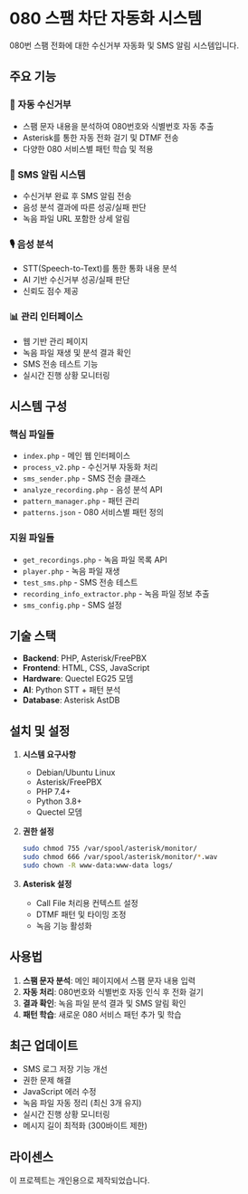 # 080 스팸 차단 자동화 시스템

080번 스팸 전화에 대한 수신거부 자동화 및 SMS 알림 시스템입니다.

## 주요 기능

### 🤖 자동 수신거부
- 스팸 문자 내용을 분석하여 080번호와 식별번호 자동 추출
- Asterisk를 통한 자동 전화 걸기 및 DTMF 전송
- 다양한 080 서비스별 패턴 학습 및 적용

### 📱 SMS 알림 시스템
- 수신거부 완료 후 SMS 알림 전송
- 음성 분석 결과에 따른 성공/실패 판단
- 녹음 파일 URL 포함한 상세 알림

### 🎙️ 음성 분석
- STT(Speech-to-Text)를 통한 통화 내용 분석
- AI 기반 수신거부 성공/실패 판단
- 신뢰도 점수 제공

### 📊 관리 인터페이스
- 웹 기반 관리 페이지
- 녹음 파일 재생 및 분석 결과 확인
- SMS 전송 테스트 기능
- 실시간 진행 상황 모니터링

## 시스템 구성

### 핵심 파일들
- `index.php` - 메인 웹 인터페이스
- `process_v2.php` - 수신거부 자동화 처리
- `sms_sender.php` - SMS 전송 클래스
- `analyze_recording.php` - 음성 분석 API
- `pattern_manager.php` - 패턴 관리
- `patterns.json` - 080 서비스별 패턴 정의

### 지원 파일들
- `get_recordings.php` - 녹음 파일 목록 API
- `player.php` - 녹음 파일 재생
- `test_sms.php` - SMS 전송 테스트
- `recording_info_extractor.php` - 녹음 파일 정보 추출
- `sms_config.php` - SMS 설정

## 기술 스택

- **Backend**: PHP, Asterisk/FreePBX
- **Frontend**: HTML, CSS, JavaScript
- **Hardware**: Quectel EG25 모뎀
- **AI**: Python STT + 패턴 분석
- **Database**: Asterisk AstDB

## 설치 및 설정

1. **시스템 요구사항**
   - Debian/Ubuntu Linux
   - Asterisk/FreePBX
   - PHP 7.4+
   - Python 3.8+
   - Quectel 모뎀

2. **권한 설정**
   ```bash
   sudo chmod 755 /var/spool/asterisk/monitor/
   sudo chmod 666 /var/spool/asterisk/monitor/*.wav
   sudo chown -R www-data:www-data logs/
   ```

3. **Asterisk 설정**
   - Call File 처리용 컨텍스트 설정
   - DTMF 패턴 및 타이밍 조정
   - 녹음 기능 활성화

## 사용법

1. **스팸 문자 분석**: 메인 페이지에서 스팸 문자 내용 입력
2. **자동 처리**: 080번호와 식별번호 자동 인식 후 전화 걸기
3. **결과 확인**: 녹음 파일 분석 결과 및 SMS 알림 확인
4. **패턴 학습**: 새로운 080 서비스 패턴 추가 및 학습

## 최근 업데이트

- SMS 로그 저장 기능 개선
- 권한 문제 해결
- JavaScript 에러 수정
- 녹음 파일 자동 정리 (최신 3개 유지)
- 실시간 진행 상황 모니터링
- 메시지 길이 최적화 (300바이트 제한)

## 라이센스

이 프로젝트는 개인용으로 제작되었습니다. 